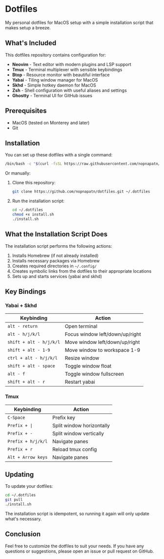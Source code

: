 # Dotfiles

My personal dotfiles for MacOS setup with a simple installation script that makes setup a breeze.

## What's Included

This dotfiles repository contains configuration for:

- **Neovim** - Text editor with modern plugins and LSP support
- **Tmux** - Terminal multiplexer with sensible keybindings
- **Btop** - Resource monitor with beautiful interface
- **Yabai** - Tiling window manager for MacOS
- **Skhd** - Simple hotkey daemon for MacOS
- **Zsh** - Shell configuration with useful aliases and settings
- **Ghostty** - Terminal UI for GitHub issues

## Prerequisites

- MacOS (tested on Monterey and later)
- Git

## Installation

You can set up these dotfiles with a single command:

```bash
/bin/bash -c "$(curl -fsSL https://raw.githubusercontent.com/nopnapatn/dotfiles/main/install.sh)"
```

Or manually:

1. Clone this repository:

   ```bash
   git clone https://github.com/nopnapatn/dotfiles.git ~/.dotfiles
   ```

2. Run the installation script:
   ```bash
   cd ~/.dotfiles
   chmod +x install.sh
   ./install.sh
   ```

## What the Installation Script Does

The installation script performs the following actions:

1. Installs Homebrew (if not already installed)
2. Installs necessary packages via Homebrew
3. Creates required directories in `~/.config/`
4. Creates symbolic links from the dotfiles to their appropriate locations
5. Sets up and starts services (yabai and skhd)

## Key Bindings

### Yabai + Skhd

| Keybinding              | Action                          |
| ----------------------- | ------------------------------- |
| `alt - return`          | Open terminal                   |
| `alt - h/j/k/l`         | Focus window left/down/up/right |
| `shift + alt - h/j/k/l` | Move window left/down/up/right  |
| `shift + alt - 1-9`     | Move window to workspace 1-9    |
| `ctrl + alt - h/j/k/l`  | Resize window                   |
| `shift + alt - space`   | Toggle window float             |
| `alt - f`               | Toggle window fullscreen        |
| `shift + alt - r`       | Restart yabai                   |

### Tmux

| Keybinding         | Action                    |
| ------------------ | ------------------------- |
| `C-Space`          | Prefix key                |
| `Prefix + \|`      | Split window horizontally |
| `Prefix + -`       | Split window vertically   |
| `Prefix + h/j/k/l` | Navigate panes            |
| `Prefix + r`       | Reload tmux config        |
| `Alt + Arrow keys` | Navigate panes            |

## Updating

To update your dotfiles:

```bash
cd ~/.dotfiles
git pull
./install.sh
```

The installation script is idempotent, so running it again will only update what's necessary.

## Conclusion

Feel free to customize the dotfiles to suit your needs. If you have any questions or suggestions, please open an issue or pull request on GitHub.
